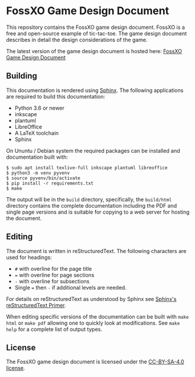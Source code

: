 FossXO Game Design Document
===========================

This repository contains the FossXO game design document. FossXO is a free and
open-source example of tic-tac-toe. The game design document describes in detail
the design considerations of the game.

The latest version of the game design document is hosted here:
[FossXO Game Design Document](https://j-richey.github.io/project-documentation/fossxo-gdd/)


## Building
This documentation is rendered using [Sphinx](https://www.sphinx-doc.org/en/master/).
The following applications are required to build this documentation:

* Python 3.6 or newer
* inkscape
* plantuml
* LibreOffice
* A LaTeX toolchain
* Sphinx

On Ununtu / Debian system the required packages can be installed and
documentation built with:

```
$ sudo apt install texlive-full inkscape plantuml libreoffice
$ python3 -m venv pyvenv
$ source pyvenv/bin/activate
$ pip install -r requirements.txt
$ make
```

The output will be in the `build` directory, specifically, the `build/html`
directory contains the complete documentation including the PDF and single page
versions and is suitable for copying to a web server for hosting the document.


## Editing
The document is written in reStructuredText. The following characters are used
for headings:

* `#` with  overline for the page title
* `=` with overline for page sections
* `-` with overline for subsections
* Single `=` then `-` if additional levels are needed.

For details on reStructuredText as understood by Sphinx see
[Sphinx's reStructuredText Primer](https://www.sphinx-doc.org/en/master/usage/restructuredtext/basics.html).

When editing specific versions of the documentation can be built with `make html`
or `make pdf` allowing one to quickly look at modifications.  See `make help`
for a complete list of output types.


## License
The FossXO game design document is licensed under the
[CC-BY-SA-4.0 license](https://github.com/j-richey/fossxo-gdd/blob/master/LICENSE.txt).
